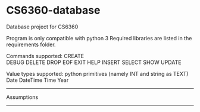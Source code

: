 # CS6360-database

Database project for CS6360

Program is only compatible with python 3
Required libraries are listed in the requirements folder.

Commands supported:
	CREATE	
	DEBUG
	DELETE
	DROP
	EOF
	EXIT
	HELP
	INSERT
	SELECT
	SHOW
	UPDATE

Value types supported:
	python primitives (namely INT and string as TEXT)
	Date
	DateTime
	Time
	Year
	
************************************
Assumptions
************************************
